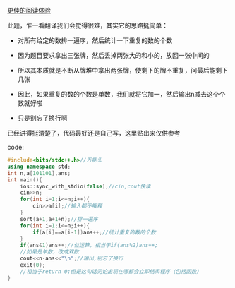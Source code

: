 [更佳的阅读体验](https://www.luogu.org/blog/209547/solution-at2299)

此题，乍一看翻译我们会觉得很难，其实它的思路挺简单：
- 对所有给定的数排一遍序，然后统计一下重复的数的个数

- 因为题目要求拿出三张牌，然后丢掉两张大的和小的，放回一张中间的

- 所以其本质就是不断从牌堆中拿出两张牌，使剩下的牌不重复，问最后能剩下几张

- 因此，如果重复的数的个数是单数，我们就将它加一，然后输出n减去这个个数就好啦

- 只是别忘了换行啊

已经讲得挺清楚了，代码最好还是自己写，这里贴出来仅供参考

code:
```cpp
#include<bits/stdc++.h>//万能头
using namespace std;
int n,a[101101],ans;
int main(){
    ios::sync_with_stdio(false);//cin,cout快读
    cin>>n;
    for(int i=1;i<=n;i++){
        cin>>a[i];//输入都不解释
    }
    sort(a+1,a+1+n);//排一遍序
    for(int i=1;i<=n;i++){
        if(a[i]==a[i-1])ans++;//统计重复的数的个数
    }
    if(ans&1)ans++;//位运算，相当于if(ans%2)ans++;
    //如果是单数，改成双数
    cout<<n-ans<<"\n";//输出,别忘了换行
    exit(0);
    //相当于return 0;但是这句话无论出现在哪都会立即结束程序（包括函数）
}
```
